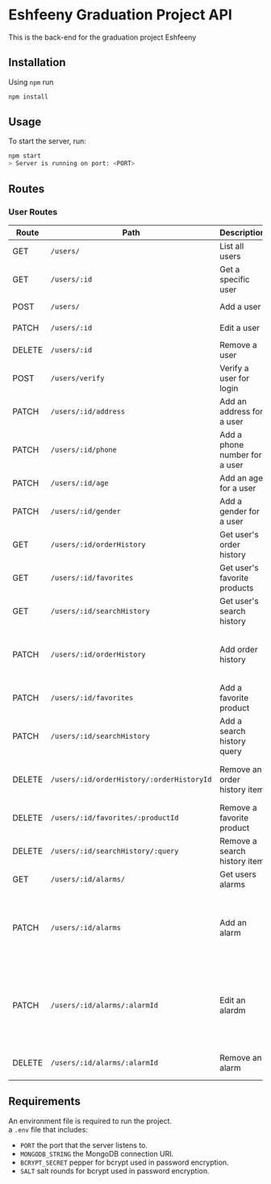 # Eshfeeny Graduation Project API

This is the back-end for the graduation project Eshfeeny

## Installation

Using `npm` run

```bash
npm install
```

## Usage

To start the server, run:

```bash
npm start
> Server is running on port: <PORT>
```

## Routes

### User Routes

| Route  | Path | Description | Body | Params |
| ------ | ---- | ----------- | ---- | ------ |
| GET  | `/users/` | List all users | none | none |
| GET | `/users/:id`  | Get a specific user | none | user ID |
| POST | `/users/`  | Add a user | `name`, `password`, `email` | none |
| PATCH | `/users/:id`  | Edit a user | `name`, `password`, `email` | user ID |
| DELETE | `/users/:id`  | Remove a user | none | user ID |
| POST | `/users/verify`  | Verify a user for login | `password`, `email` | none |
| PATCH | `/users/:id/address`  | Add an address for a user | `address` | user ID |
| PATCH | `/users/:id/phone`  | Add a phone number for a user | `phoneNumber` | user ID |
| PATCH | `/users/:id/age`  | Add an age for a user | `age` | user ID |
| PATCH | `/users/:id/gender`  | Add a gender for a user | `gender` | user ID |
| GET | `/users/:id/orderHistory`  | Get user's order history | none | user ID |
| GET | `/users/:id/favorites`  | Get user's favorite products | none | user ID |
| GET | `/users/:id/searchHistory`  | Get user's search history | none | user ID |
| PATCH | `/users/:id/orderHistory`  | Add order history | `products` (array of objects eg. [{_id: product id, quantity: product quantity}]), `total` | user ID |
| PATCH | `/users/:id/favorites`  | Add a favorite product | `productId` | user ID |
| PATCH | `/users/:id/searchHistory`  | Add a search history query | `query` | user ID |
| DELETE | `/users/:id/orderHistory/:orderHistoryId`  | Remove an order history item | none | user ID, order history ID |
| DELETE | `/users/:id/favorites/:productId`  | Remove a favorite product | none | user ID, product ID |
| DELETE | `/users/:id/searchHistory/:query`  | Remove a search history item | none | user ID, query |
| GET | `/users/:id/alarms/`  | Get users alarms | none | user ID |
| PATCH | `/users/:id/alarms`  | Add an alarm | `name`, `notes` (optional), `dose`, `repetition`, `alarmTime`, `startDate`(optional), `endDate` (optional), `days` (optional) | user ID |
| PATCH | `/users/:id/alarms/:alarmId`  | Edit an alardm | `name`, `notes` (optional), `dose`, `repetition`, `alarmTime`, `startDate` (optional), `endDate` (optional), `days` (optional) | user ID, alarm ID |
| DELETE | `/users/:id/alarms/:alarmId`  | Remove an alarm | none | user ID, alarm ID |

## Requirements

An environment file is required to run the project.\
a `.env` file that includes:

* `PORT` the port that the server listens to.
* `MONGODB_STRING` the MongoDB connection URI.
* `BCRYPT_SECRET` pepper for bcrypt used in password encryption.
* `SALT` salt rounds for bcrypt used in password encryption.

